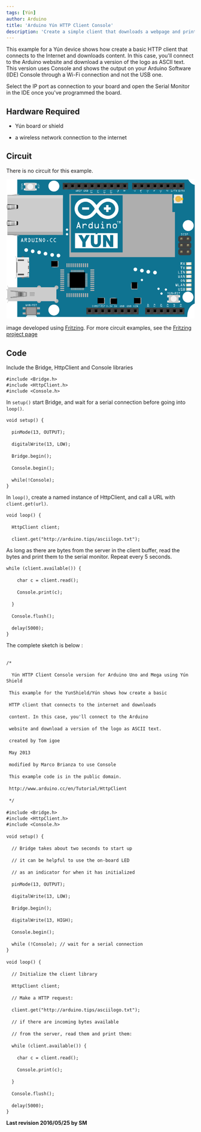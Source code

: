 ```yaml
---
tags: [Yún]
author: Arduino
title: 'Arduino Yún HTTP Client Console'
description: 'Create a simple client that downloads a webpage and prints it to the serial monitor via Wi-Fi using Console.'
---
```


This example for a Yún device shows how create a basic HTTP client that connects to the Internet and downloads content. In this case, you'll connect to the Arduino website and download a version of the logo as ASCII text. This version uses Console and shows the output on your Arduino Software (IDE) Console through a Wi-Fi connection and not the USB one.

Select the IP port as connection to your board and open the Serial Monitor in the IDE once you've programmed the board.

## Hardware Required

- Yún board or shield

- a wireless network connection to the internet

## Circuit

There is no circuit for this example.

![The circuit for this tutorial.](assets/Yun_Fritzing.png)

image developed using [Fritzing](http://www.fritzing.org). For more circuit examples, see the [Fritzing project page](http://fritzing.org/projects/)

## Code

Include the Bridge, HttpClient and Console libraries

```arduino
#include <Bridge.h>
#include <HttpClient.h>
#include <Console.h>
```

In `setup()` start Bridge, and wait for a serial connection before going into `loop()`.

```arduino
void setup() {

  pinMode(13, OUTPUT);

  digitalWrite(13, LOW);

  Bridge.begin();

  Console.begin();

  while(!Console);
}
```

In `loop()`, create a named instance of HttpClient, and call a URL with `client.get(url)`.

```arduino
void loop() {

  HttpClient client;

  client.get("http://arduino.tips/asciilogo.txt");
```

As long as there are bytes from the server in the client buffer, read the bytes and print them to the serial monitor. Repeat every 5 seconds.

```arduino
while (client.available()) {

    char c = client.read();

    Console.print(c);

  }

  Console.flush();

  delay(5000);
}
```

The complete sketch is below :

```arduino

/*

  Yún HTTP Client Console version for Arduino Uno and Mega using Yún Shield

 This example for the YunShield/Yún shows how create a basic

 HTTP client that connects to the internet and downloads

 content. In this case, you'll connect to the Arduino

 website and download a version of the logo as ASCII text.

 created by Tom igoe

 May 2013

 modified by Marco Brianza to use Console

 This example code is in the public domain.

 http://www.arduino.cc/en/Tutorial/HttpClient

 */

#include <Bridge.h>
#include <HttpClient.h>
#include <Console.h>

void setup() {

  // Bridge takes about two seconds to start up

  // it can be helpful to use the on-board LED

  // as an indicator for when it has initialized

  pinMode(13, OUTPUT);

  digitalWrite(13, LOW);

  Bridge.begin();

  digitalWrite(13, HIGH);

  Console.begin();

  while (!Console); // wait for a serial connection
}

void loop() {

  // Initialize the client library

  HttpClient client;

  // Make a HTTP request:

  client.get("http://arduino.tips/asciilogo.txt");

  // if there are incoming bytes available

  // from the server, read them and print them:

  while (client.available()) {

    char c = client.read();

    Console.print(c);

  }

  Console.flush();

  delay(5000);
}
```


**Last revision 2016/05/25 by SM**
